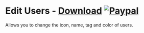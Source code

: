# Edit Users - [Download](https://betterdiscord.net/ghdl?url=https://raw.githubusercontent.com/mwittrien/BetterDiscordAddons/master/Plugins/EditUsers/EditUsers.plugin.js) [![Paypal][paypal-badge]][paypal-link] 

[paypal-badge]: https://img.shields.io/badge/Paypal-Donate!-%2300457C.svg?logo=paypal&style=flat
[paypal-link]: https://paypal.me/MircoWittrien

Allows you to change the icon, name, tag and color of users.
